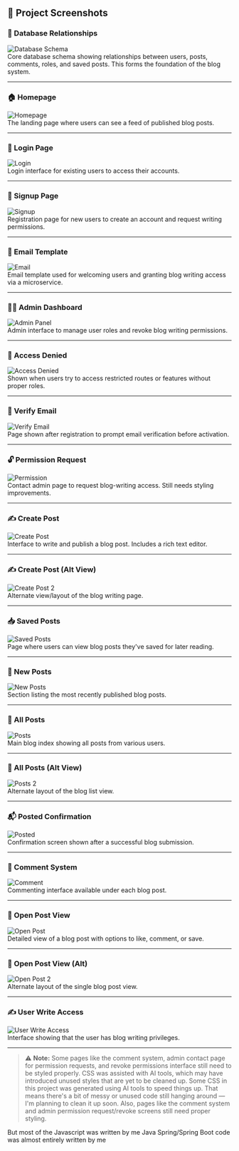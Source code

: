 ## 📸 Project Screenshots

### 🧩 Database Relationships

![Database Schema](project-screenshots/sql-relationships.png)  
Core database schema showing relationships between users, posts, comments, roles, and saved posts. This forms the foundation of the blog system.

---

### 🏠 Homepage

![Homepage](project-screenshots/Homepage.png)  
The landing page where users can see a feed of published blog posts.

---

### 🔐 Login Page

![Login](project-screenshots/login.png)  
Login interface for existing users to access their accounts.

---

### 📝 Signup Page

![Signup](project-screenshots/signup.png)  
Registration page for new users to create an account and request writing permissions.

---

### 🧾 Email Template

![Email](project-screenshots/email.png)  
Email template used for welcoming users and granting blog writing access via a microservice.

---

### 🧑‍💻 Admin Dashboard

![Admin Panel](project-screenshots/admin.png)  
Admin interface to manage user roles and revoke blog writing permissions.

---

### 🛑 Access Denied

![Access Denied](project-screenshots/access-denied.png)  
Shown when users try to access restricted routes or features without proper roles.

---

### 📧 Verify Email

![Verify Email](project-screenshots/verify.png)  
Page shown after registration to prompt email verification before activation.

---

### 🔓 Permission Request

![Permission](project-screenshots/permission.png)  
Contact admin page to request blog-writing access. Still needs styling improvements.

---

### ✍️ Create Post

![Create Post](project-screenshots/create-post.png)  
Interface to write and publish a blog post. Includes a rich text editor.

---

### ✍️ Create Post (Alt View)

![Create Post 2](project-screenshots/create-post2.png)  
Alternate view/layout of the blog writing page.

---

### 📥 Saved Posts

![Saved Posts](project-screenshots/saved-posts.png)  
Page where users can view blog posts they've saved for later reading.

---

### 📰 New Posts

![New Posts](project-screenshots/new-posts.png)  
Section listing the most recently published blog posts.

---

### 📃 All Posts

![Posts](project-screenshots/posts.png)  
Main blog index showing all posts from various users.

---

### 📃 All Posts (Alt View)

![Posts 2](project-screenshots/posts2.png)  
Alternate layout of the blog list view.

---

### 📬 Posted Confirmation

![Posted](project-screenshots/posted.png)  
Confirmation screen shown after a successful blog submission.

---

### 💬 Comment System

![Comment](project-screenshots/comment.png)  
Commenting interface available under each blog post.

---

### 📖 Open Post View

![Open Post](project-screenshots/open-post.png)  
Detailed view of a blog post with options to like, comment, or save.

---

### 📖 Open Post View (Alt)

![Open Post 2](project-screenshots/open-post2.png)  
Alternate layout of the single blog post view.

---

### ✍️ User Write Access

![User Write Access](project-screenshots/user-write-access.png)  
Interface showing that the user has blog writing privileges.

---

> ⚠️ **Note:** Some pages like the comment system, admin contact page for permission requests, and revoke permissions interface still need to be styled properly. CSS was assisted with AI tools, which may have introduced unused styles that are yet to be cleaned up.
> Some CSS in this project was generated using AI tools to speed things up. That means there's a bit of messy or unused code still hanging around — I'm planning to clean it up soon. Also, pages like the comment system and admin permission request/revoke screens still need proper styling.

But most of the Javascript was written by me
Java Spring/Spring Boot code was almost entirely written by me
